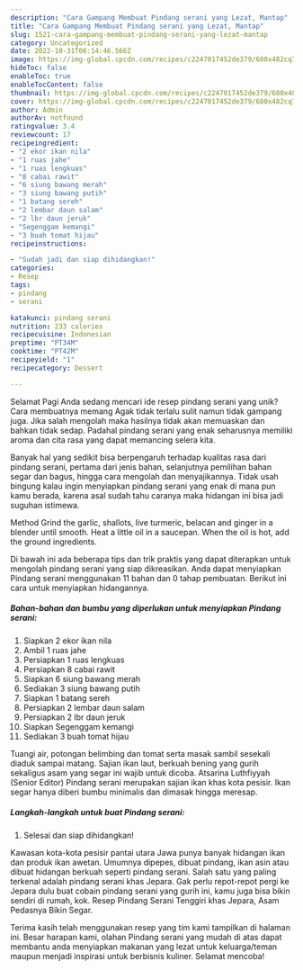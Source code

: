 ```yaml
---
description: "Cara Gampang Membuat Pindang serani yang Lezat, Mantap"
title: "Cara Gampang Membuat Pindang serani yang Lezat, Mantap"
slug: 1521-cara-gampang-membuat-pindang-serani-yang-lezat-mantap
category: Uncategorized
date: 2022-10-31T06:14:46.566Z
image: https://img-global.cpcdn.com/recipes/c2247017452de379/680x482cq70/pindang-serani-foto-resep-utama.jpg
hideToc: false
enableToc: true
enableTocContent: false
thumbnail: https://img-global.cpcdn.com/recipes/c2247017452de379/680x482cq70/pindang-serani-foto-resep-utama.jpg
cover: https://img-global.cpcdn.com/recipes/c2247017452de379/680x482cq70/pindang-serani-foto-resep-utama.jpg
author: Admin
authorAv: notfound
ratingvalue: 3.4
reviewcount: 17
recipeingredient:
- "2 ekor ikan nila"
- "1 ruas jahe"
- "1 ruas lengkuas"
- "8 cabai rawit"
- "6 siung bawang merah"
- "3 siung bawang putih"
- "1 batang sereh"
- "2 lembar daun salam"
- "2 lbr daun jeruk"
- "Segenggam kemangi"
- "3 buah tomat hijau"
recipeinstructions:

- "Sudah jadi dan siap dihidangkan!"
categories:
- Resep
tags:
- pindang
- serani

katakunci: pindang serani 
nutrition: 233 calories
recipecuisine: Indonesian
preptime: "PT34M"
cooktime: "PT42M"
recipeyield: "1"
recipecategory: Dessert

---
```



Selamat Pagi Anda sedang mencari ide resep pindang serani yang unik? Cara membuatnya memang Agak tidak terlalu sulit namun tidak gampang juga. Jika salah mengolah maka hasilnya tidak akan memuaskan dan bahkan tidak sedap. Padahal pindang serani yang enak seharusnya memiliki aroma dan cita rasa yang dapat memancing selera kita.


Banyak hal yang sedikit bisa berpengaruh terhadap kualitas rasa dari pindang serani, pertama dari jenis bahan, selanjutnya pemilihan bahan segar dan bagus, hingga cara mengolah dan menyajikannya. Tidak usah bingung kalau ingin menyiapkan pindang serani yang enak di mana pun kamu berada, karena asal sudah tahu caranya maka hidangan ini bisa jadi suguhan istimewa.

Method Grind the garlic, shallots, live turmeric, belacan and ginger in a blender until smooth. Heat a little oil in a saucepan. When the oil is hot, add the ground ingredients.


Di bawah ini ada beberapa tips dan trik praktis yang dapat diterapkan untuk mengolah pindang serani yang siap dikreasikan. Anda dapat menyiapkan Pindang serani menggunakan 11 bahan dan 0 tahap pembuatan. Berikut ini cara untuk menyiapkan hidangannya.

<!--inarticleads1-->

##### Bahan-bahan dan bumbu yang diperlukan untuk menyiapkan Pindang serani:

1. Siapkan 2 ekor ikan nila
1. Ambil 1 ruas jahe
1. Persiapkan 1 ruas lengkuas
1. Persiapkan 8 cabai rawit
1. Siapkan 6 siung bawang merah
1. Sediakan 3 siung bawang putih
1. Siapkan 1 batang sereh
1. Persiapkan 2 lembar daun salam
1. Persiapkan 2 lbr daun jeruk
1. Siapkan Segenggam kemangi
1. Sediakan 3 buah tomat hijau


Tuangi air, potongan belimbing dan tomat serta masak sambil sesekali diaduk sampai matang. Sajian ikan laut, berkuah bening yang gurih sekaligus asam yang segar ini wajib untuk dicoba. Atsarina Luthfiyyah (Senior Editor) Pindang serani merupakan sajian ikan khas kota pesisir. Ikan segar hanya diberi bumbu minimalis dan dimasak hingga meresap. 

<!--inarticleads2-->

##### Langkah-langkah untuk buat Pindang serani:


1. Selesai dan siap dihidangkan!

Kawasan kota-kota pesisir pantai utara Jawa punya banyak hidangan ikan dan produk ikan awetan. Umumnya dipepes, dibuat pindang, ikan asin atau dibuat hidangan berkuah seperti pindang serani. Salah satu yang paling terkenal adalah pindang serani khas Jepara. Gak perlu repot-repot pergi ke Jepara dulu buat cobain pindang serani yang gurih ini, kamu juga bisa bikin sendiri di rumah, kok. Resep Pindang Serani Tenggiri khas Jepara, Asam Pedasnya Bikin Segar. 

Terima kasih telah menggunakan resep yang tim kami tampilkan di halaman ini. Besar harapan kami, olahan Pindang serani yang mudah di atas dapat membantu anda menyiapkan makanan yang lezat untuk keluarga/teman maupun menjadi inspirasi untuk berbisnis kuliner. Selamat mencoba!
